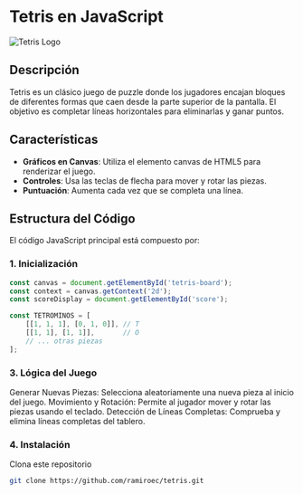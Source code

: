 # Tetris en JavaScript

![Tetris Logo](https://upload.wikimedia.org/wikipedia/commons/thumb/a/a9/Tetris_logo.svg/1280px-Tetris_logo.svg.png)

## Descripción
Tetris es un clásico juego de puzzle donde los jugadores encajan bloques de diferentes formas que caen desde la parte superior de la pantalla. El objetivo es completar líneas horizontales para eliminarlas y ganar puntos.

## Características
- **Gráficos en Canvas**: Utiliza el elemento canvas de HTML5 para renderizar el juego.
- **Controles**: Usa las teclas de flecha para mover y rotar las piezas.
- **Puntuación**: Aumenta cada vez que se completa una línea.

## Estructura del Código
El código JavaScript principal está compuesto por:

### 1. Inicialización
```javascript
const canvas = document.getElementById('tetris-board');
const context = canvas.getContext('2d');
const scoreDisplay = document.getElementById('score');

const TETROMINOS = [
    [[1, 1, 1], [0, 1, 0]], // T
    [[1, 1], [1, 1]],       // O
    // ... otras piezas
];
```
### 3. Lógica del Juego
Generar Nuevas Piezas: Selecciona aleatoriamente una nueva pieza al inicio del juego.
Movimiento y Rotación: Permite al jugador mover y rotar las piezas usando el teclado.
Detección de Líneas Completas: Comprueba y elimina líneas completas del tablero.

### 4. Instalación
Clona este repositorio
```bash
git clone https://github.com/ramiroec/tetris.git
```